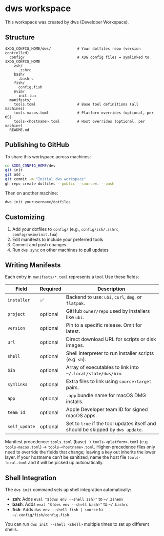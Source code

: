 # dws workspace

This workspace was created by dws (Developer Workspace).

## Structure

```
$XDG_CONFIG_HOME/dws/            # Your dotfiles repo (version controlled)
  config/                        # XDG config files → symlinked to $XDG_CONFIG_HOME
    zsh/
      .zshrc
    bash/
      .bashrc
    fish/
      config.fish
    nvim/
      init.lua
  manifests/
    tools.toml                   # Base tool definitions (all machines)
    tools-macos.toml             # Platform overrides (optional, per OS)
    tools-<hostname>.toml        # Host overrides (optional, per machine)
  README.md
```

## Publishing to GitHub

To share this workspace across machines:

```bash
cd $XDG_CONFIG_HOME/dev
git init
git add .
git commit -m "Initial dws workspace"
gh repo create dotfiles --public --source=. --push
```

Then on another machine:

```bash
dws init yourusername/dotfiles
```

## Customizing

1. Add your dotfiles to `config/` (e.g., `config/zsh/.zshrc`, `config/nvim/init.lua`)
2. Edit manifests to include your preferred tools
3. Commit and push changes
4. Run `dws sync` on other machines to pull updates

## Writing Manifests

Each entry in `manifests/*.toml` represents a tool. Use these fields:

| Field | Required | Description |
| ----- | -------- | ----------- |
| `installer` | ✅ | Backend to use: `ubi`, `curl`, `dmg`, or `flatpak`. |
| `project` | optional | GitHub `owner/repo` used by installers like `ubi`. |
| `version` | optional | Pin to a specific release. Omit for latest. |
| `url` | optional | Direct download URL for scripts or disk images. |
| `shell` | optional | Shell interpreter to run installer scripts (e.g. `sh`). |
| `bin` | optional | Array of executables to link into `~/.local/state/dws/bin`. |
| `symlinks` | optional | Extra files to link using `source:target` pairs. |
| `app` | optional | `.app` bundle name for macOS DMG installs. |
| `team_id` | optional | Apple Developer team ID for signed macOS apps. |
| `self_update` | optional | Set to `true` if the tool updates itself and should be skipped by `dws update`. |

Manifest precedence: `tools.toml` (base) → `tools-<platform>.toml` (e.g. `tools-macos.toml`) → `tools-<hostname>.toml`. Higher-precedence files only need to override the fields that change; leaving a key out inherits the lower layer. If your hostname can’t be sanitized, name the host file `tools-local.toml` and it will be picked up automatically.

## Shell Integration

The `dws init` command sets up shell integration automatically:

- **zsh**: Adds `eval "$(dws env --shell zsh)"` to `~/.zshenv`
- **bash**: Adds `eval "$(dws env --shell bash)"` to `~/.bashrc`
- **fish**: Adds `dws env --shell fish | source` to `~/.config/fish/config.fish`

You can run `dws init --shell <shell>` multiple times to set up different shells.
